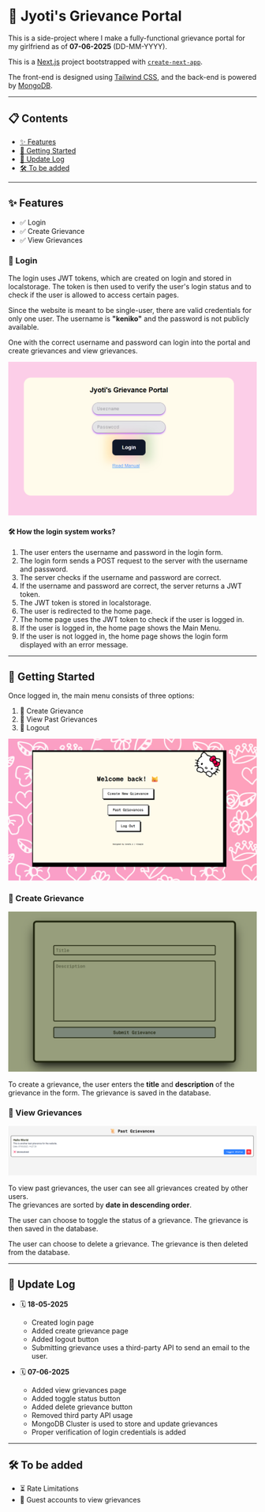# 📢 Jyoti's Grievance Portal

This is a side-project where I make a fully-functional grievance portal for my girlfriend as of **07-06-2025** (DD-MM-YYYY).

This is a [Next.js](https://nextjs.org/) project bootstrapped with [`create-next-app`](https://github.com/vercel/next.js/tree/canary/packages/create-next-app).

The front-end is designed using [Tailwind CSS](https://tailwindcss.com/), and the back-end is powered by [MongoDB](https://www.mongodb.com/).

---

## 📋 Contents
- [✨ Features](#features)
- [🚀 Getting Started](#getting-started)
- [📝 Update Log](#update-log)
- [🛠️ To be added](#to-be-added)

---

## ✨ Features <a id="features"></a>
- ✅ Login
- ✅ Create Grievance
- ✅ View Grievances

### 🔐 Login <a id="login"></a>

The login uses JWT tokens, which are created on login and stored in localstorage. The token is then used to verify the user's login status and to check if the user is allowed to access certain pages.

Since the website is meant to be single-user, there are valid credentials for only one user. The username is **"keniko"** and the password is not publicly available.

One with the correct username and password can login into the portal and create grievances and view grievances.

![Image not loaded](/login_image.png)

#### 🛠️ How the login system works? <a id="how-login-works"></a>

1. The user enters the username and password in the login form.
2. The login form sends a POST request to the server with the username and password.
3. The server checks if the username and password are correct.
4. If the username and password are correct, the server returns a JWT token.
5. The JWT token is stored in localstorage.
6. The user is redirected to the home page.
7. The home page uses the JWT token to check if the user is logged in.
8. If the user is logged in, the home page shows the Main Menu.
9. If the user is not logged in, the home page shows the login form displayed with an error message.

---

## 🚀 Getting Started <a id="getting-started"></a>

Once logged in, the main menu consists of three options:

1. 📝 Create Grievance  
2. 📜 View Past Grievances  
3. 🚪 Logout

![Image not loaded](/main_menu.png)

### 📝 Create Grievance <a id="create-grievance"></a>
![Image not loaded](/create.png)

To create a grievance, the user enters the **title** and **description** of the grievance in the form. The grievance is saved in the database.

### 📜 View Grievances <a id="view-grievances"></a>
![Image not loaded](/past.png)

To view past grievances, the user can see all grievances created by other users.  
The grievances are sorted by **date in descending order**.

The user can choose to toggle the status of a grievance. The grievance is then saved in the database.

The user can choose to delete a grievance. The grievance is then deleted from the database.

---

## 📝 Update Log <a id="update-log"></a>
- 🗓️ **18-05-2025**  
    - Created login page  
    - Added create grievance page  
    - Added logout button  
    - Submitting grievance uses a third-party API to send an email to the user.  

- 🗓️ **07-06-2025**  
    - Added view grievances page  
    - Added toggle status button  
    - Added delete grievance button  
    - Removed third party API usage  
    - MongoDB Cluster is used to store and update grievances  
    - Proper verification of login credentials is added  

---

## 🛠️ To be added <a id="to-be-added"></a>
- ⏳ Rate Limitations  
- 👥 Guest accounts to view grievances  
